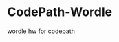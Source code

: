 # CodePath-Wordle
 
wordle hw for codepath

<a href="https://www.loom.com/share/e765ea3a4241491196065993f73bf9d0?sid=f064fd7e-5a33-493e-ad6d-633911187d35">

